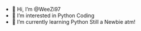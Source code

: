 - 👋 Hi, I’m @WeeZi97
- 👀 I’m interested in Python Coding 
- 🌱 I’m currently learning Python
Still a Newbie atm!



